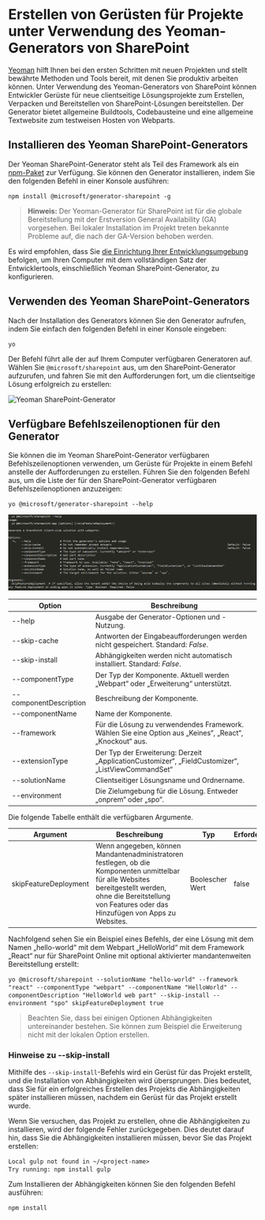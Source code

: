 # <a name="scaffold-projects-using-yeoman-sharepoint-generator"></a>Erstellen von Gerüsten für Projekte unter Verwendung des Yeoman-Generators von SharePoint

[Yeoman](http://yeoman.io/) hilft Ihnen bei den ersten Schritten mit neuen Projekten und stellt bewährte Methoden und Tools bereit, mit denen Sie produktiv arbeiten können. Unter Verwendung des Yeoman-Generators von SharePoint können Entwickler Gerüste für neue clientseitige Lösungsprojekte zum Erstellen, Verpacken und Bereitstellen von SharePoint-Lösungen bereitstellen. Der Generator bietet allgemeine Buildtools, Codebausteine und eine allgemeine Textwebsite zum testweisen Hosten von Webparts.

## <a name="installing-the-yeoman-sharepoint-generator"></a>Installieren des Yeoman SharePoint-Generators

Der Yeoman SharePoint-Generator steht als Teil des Framework als ein [npm-Paket](https://www.npmjs.com/package/@microsoft/generator-sharepoint) zur Verfügung. Sie können den Generator installieren, indem Sie den folgenden Befehl in einer Konsole ausführen:

```
npm install @microsoft/generator-sharepoint -g
```

>**Hinweis:** Der Yeoman-Generator für SharePoint ist für die globale Bereitstellung mit der Erstversion General Availability (GA) vorgesehen. Bei lokaler Installation im Projekt treten bekannte Probleme auf, die nach der GA-Version behoben werden.

Es wird empfohlen, dass Sie [die Einrichtung Ihrer Entwicklungsumgebung](../set-up-your-development-environment.md) befolgen, um Ihren Computer mit dem vollständigen Satz der Entwicklertools, einschließlich Yeoman SharePoint-Generator, zu konfigurieren. 

## <a name="using-the-yeoman-sharepoint-generator"></a>Verwenden des Yeoman SharePoint-Generators

Nach der Installation des Generators können Sie den Generator aufrufen, indem Sie einfach den folgenden Befehl in einer Konsole eingeben:

```
yo
```

Der Befehl führt alle der auf Ihrem Computer verfügbaren Generatoren auf. Wählen Sie `@microsoft/sharepoint` aus, um den SharePoint-Generator aufzurufen, und fahren Sie mit den Aufforderungen fort, um die clientseitige Lösung erfolgreich zu erstellen:

![Yeoman SharePoint-Generator](../../images/yeoman-sp-generator.png)

## <a name="available-command-line-options-for-the-generator"></a>Verfügbare Befehlszeilenoptionen für den Generator

Sie können die im Yeoman SharePoint-Generator verfügbaren Befehlszeilenoptionen verwenden, um Gerüste für Projekte in einem Befehl anstelle der Aufforderungen zu erstellen. Führen Sie den folgenden Befehl aus, um die Liste der für den SharePoint-Generator verfügbaren Befehlszeilenoptionen anzuzeigen:

```
yo @microsoft/generator-sharepoint --help
```

![Befehlszeilenoptionen für den Yeoman SharePoint-Generator ](../../images/yeoman-sp-cmdline-options.png)

Option | Beschreibung 
-----|------
--help|Ausgabe der Generator-Optionen und -Nutzung.
--skip-cache|Antworten der Eingabeaufforderungen werden nicht gespeichert. Standard: *False*.
--skip-install|Abhängigkeiten werden nicht automatisch installiert. Standard: *False*.
--componentType|Der Typ der Komponente. Aktuell werden „Webpart“ oder „Erweiterung“ unterstützt.
--componentDescription|Beschreibung der Komponente.
--componentName|Name der Komponente.
--framework|Für die Lösung zu verwendendes Framework. Wählen Sie eine Option aus „Keines“, „React“, „Knockout“ aus.
--extensionType|Der Typ der Erweiterung: Derzeit „ApplicationCustomizer“, „FieldCustomizer“, „ListViewCommandSet“
--solutionName|Clientseitiger Lösungsname und Ordnername.
--environment|Die Zielumgebung für die Lösung. Entweder „onprem“ oder „spo“.

Die folgende Tabelle enthält die verfügbaren Argumente.

Argument | Beschreibung | Typ | Erforderlich |
-- | -- | -- | -- |
skipFeatureDeployment | Wenn angegeben, können Mandantenadministratoren festlegen, ob die Komponenten unmittelbar für alle Websites bereitgestellt werden, ohne die Bereitstellung von Features oder das Hinzufügen von Apps zu Websites. | Boolescher Wert | false | 

Nachfolgend sehen Sie ein Beispiel eines Befehls, der eine Lösung mit dem Namen „hello-world“ mit dem Webpart „HelloWorld“ mit dem Framework „React“ nur für SharePoint Online mit optional aktivierter mandantenweiten Bereitstellung erstellt:

```
yo @microsoft/sharepoint --solutionName "hello-world" --framework "react" --componentType "webpart" --componentName "HelloWorld" --componentDescription "HelloWorld web part" --skip-install --environment "spo" skipFeatureDeployment true
```

> Beachten Sie, dass bei einigen Optionen Abhängigkeiten untereinander bestehen. Sie können zum Beispiel die Erweiterung nicht mit der lokalen Option erstellen.

### <a name="notes-on---skip-install"></a>Hinweise zu --skip-install 

Mithilfe des `--skip-install`-Befehls wird ein Gerüst für das Projekt erstellt, und die Installation von Abhängigkeiten wird übersprungen. Dies bedeutet, dass Sie für ein erfolgreiches Erstellen des Projekts die Abhängigkeiten später installieren müssen, nachdem ein Gerüst für das Projekt erstellt wurde. 

Wenn Sie versuchen, das Projekt zu erstellen, ohne die Abhängigkeiten zu installieren, wird der folgende Fehler zurückgegeben. Dies deutet darauf hin, dass Sie die Abhängigkeiten installieren müssen, bevor Sie das Projekt erstellen:

```
Local gulp not found in ~/<project-name>
Try running: npm install gulp
```

Zum Installieren der Abhängigkeiten können Sie den folgenden Befehl ausführen:

```
npm install
```
